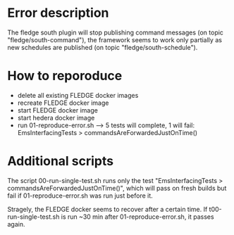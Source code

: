 # Error description

The fledge south plugin will stop publishing command messages (on topic "fledge/south-command"), the framework seems to work only partially as new schedules are published (on topic "fledge/south-schedule").

# How to reporoduce

- delete all existing FLEDGE docker images
- recreate FLEDGE docker image
- start FLEDGE docker image
- start hedera docker image
- run 01-reproduce-error.sh
--> 5 tests will complete, 1 will fail: EmsInterfacingTests > commandsAreForwardedJustOnTime()

# Additional scripts
The script 00-run-single-test.sh runs only the test "EmsInterfacingTests > commandsAreForwardedJustOnTime()", which will pass on fresh builds but fail if 01-reproduce-error.sh was run just before it.

Stragely, the FLEDGE docker seems to recover after a certain time. If t00-run-single-test.sh is run ~30 min after 01-reproduce-error.sh, it passes again.
